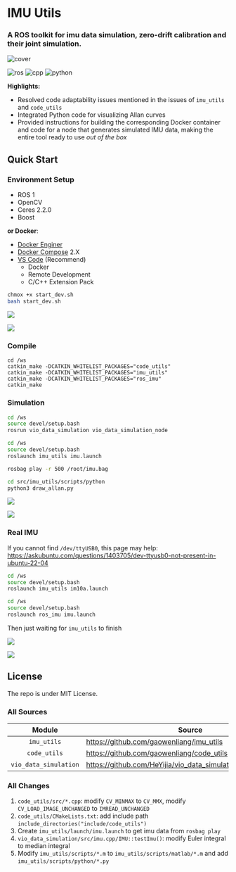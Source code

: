 # IMU Utils

### A ROS toolkit for imu data simulation, zero-drift calibration and their joint simulation.

![cover](./assets/cover)

![ros](./assets/ros.svg)
![cpp](./assets/cpp.svg)
![python](./assets/python.svg)

**Highlights:**

- Resolved code adaptability issues mentioned in the issues of `imu_utils` and `code_utils`
- Integrated Python code for visualizing Allan curves
- Provided instructions for building the corresponding Docker container and code for a node that generates simulated IMU data, making the entire tool ready to use *out of the box*

## Quick Start

### Environment Setup

- ROS 1
- OpenCV
- Ceres 2.2.0
- Boost

**or Docker**:

- [Docker Enginer](https://docs.docker.com/engine/install/)
- [Docker Compose](https://docs.docker.com/compose/install/) 2.X 
- [VS Code](https://code.visualstudio.com/) (Recommend)
    - Docker
    - Remote Development
    - C/C++ Extension Pack

```bash
chmox +x start_dev.sh
bash start_dev.sh
```

![](./assets/vsc.png)

![](./assets/wssrc.png)

### Compile

```
cd /ws
catkin_make -DCATKIN_WHITELIST_PACKAGES="code_utils" 
catkin_make -DCATKIN_WHITELIST_PACKAGES="imu_utils"
catkin_make -DCATKIN_WHITELIST_PACKAGES="ros_imu"
catkin_make
```

### Simulation

```bash
cd /ws
source devel/setup.bash
rosrun vio_data_simulation vio_data_simulation_node
```

```bash
cd /ws
source devel/setup.bash
roslaunch imu_utils imu.launch
```

```bash
rosbag play -r 500 /root/imu.bag
```

```bash
cd src/imu_utils/scripts/python
python3 draw_allan.py
```

![](./assets/sim.png)

![](./assets/simsim.png)

### Real IMU

If you cannot find `/dev/ttyUSB0`, this page may help: https://askubuntu.com/questions/1403705/dev-ttyusb0-not-present-in-ubuntu-22-04

```bash
cd /ws
source devel/setup.bash
roslaunch imu_utils im10a.launch
```

```bash
cd /ws
source devel/setup.bash
roslaunch ros_imu imu.launch
```

Then just waiting for `imu_utils` to finish

![](./assets/imu.png)

![](./assets/imusim.png)

## License

The repo is under MIT License.

### All Sources

| Module | Source | Licence |
| :-: | - | :-: |
|`imu_utils`|https://github.com/gaowenliang/imu_utils| MIT |
|`code_utils`|https://github.com/gaowenliang/code_utils| N/A |
|`vio_data_simulation`|https://github.com/HeYijia/vio_data_simulation/tree/ros_version| N/A|

### All Changes

1. `code_utils/src/*.cpp`: modify `CV_MINMAX` to `CV_MMX`, modify `CV_LOAD_IMAGE_UNCHANGED` to `IMREAD_UNCHANGED`
2. `code_utils/CMakeLists.txt`: add include path `include_directories("include/code_utils")`
3. Create `imu_utils/launch/imu.launch` to get imu data from `rosbag play`
4. `vio_data_simulation/src/imu.cpp/IMU::testImu()`: modify Euler integral to median integral
5. Modify `imu_utils/scripts/*.m` to `imu_utils/scripts/matlab/*.m` and add `imu_utils/scripts/python/*.py`
